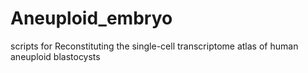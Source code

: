# Aneuploid_embryo
scripts for Reconstituting the single-cell transcriptome atlas of human aneuploid blastocysts
